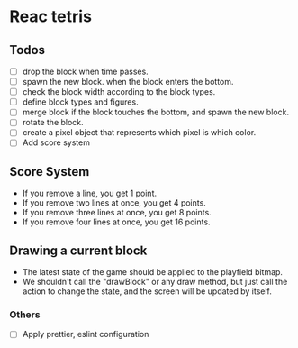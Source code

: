 # Reac tetris

## Todos

- [ ] drop the block when time passes.
- [ ] spawn the new block. when the block enters the bottom.
- [ ] check the block width according to the block types.
- [ ] define block types and figures.
- [ ] merge block if the block touches the bottom, and spawn the new block.
- [ ] rotate the block.
- [ ] create a pixel object that represents which pixel is which color.
- [ ] Add score system 

## Score System

- If you remove a line, you get 1 point.
- If you remove two lines at once, you get 4 points.
- If you remove three lines at once, you get 8 points.
- If you remove four lines at once, you get 16 points.

## Drawing a current block

- The latest state of the game should be applied to the playfield bitmap.
- We shouldn't call the "drawBlock" or any draw method, but just call the action
  to change the state, and the screen will be updated by itself.

### Others

- [ ] Apply prettier, eslint configuration
